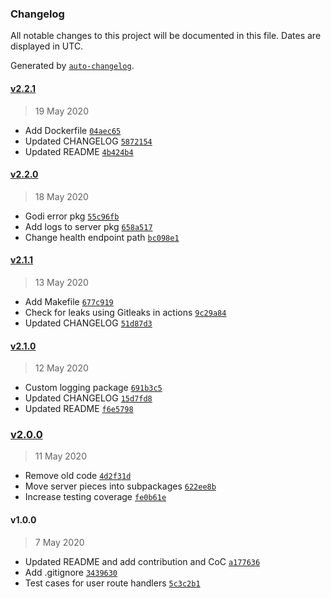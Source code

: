 ### Changelog

All notable changes to this project will be documented in this file. Dates are displayed in UTC.

Generated by [`auto-changelog`](https://github.com/CookPete/auto-changelog).

#### [v2.2.1](https://github.com/riyadhalnur/godi/compare/v2.2.0...v2.2.1)

> 19 May 2020

- Add Dockerfile [`04aec65`](https://github.com/riyadhalnur/godi/commit/04aec658aed4f257231071c6ea5f02276356c54b)
- Updated CHANGELOG [`5872154`](https://github.com/riyadhalnur/godi/commit/58721541417fac1debd8bc6bc9a983b7aaf3d87a)
- Updated README [`4b424b4`](https://github.com/riyadhalnur/godi/commit/4b424b423880c490b05da310e76d22f99d22928b)

#### [v2.2.0](https://github.com/riyadhalnur/godi/compare/v2.1.1...v2.2.0)

> 18 May 2020

- Godi error pkg [`55c96fb`](https://github.com/riyadhalnur/godi/commit/55c96fb722d0032ed57148ed9c0e8eaee4e6c18a)
- Add logs to server pkg [`658a517`](https://github.com/riyadhalnur/godi/commit/658a517accb29f5b20e9da95a0693817f1bd4df1)
- Change health endpoint path [`bc098e1`](https://github.com/riyadhalnur/godi/commit/bc098e1b190e49745fc5b13aaf221a649b188cb7)

#### [v2.1.1](https://github.com/riyadhalnur/godi/compare/v2.1.0...v2.1.1)

> 13 May 2020

- Add Makefile [`677c919`](https://github.com/riyadhalnur/godi/commit/677c9197283579f24665560dac304dfc613c972d)
- Check for leaks using Gitleaks in actions [`9c29a84`](https://github.com/riyadhalnur/godi/commit/9c29a84775ac63f5a5defbcd890b1dfe435bbbf1)
- Updated CHANGELOG [`51d87d3`](https://github.com/riyadhalnur/godi/commit/51d87d3904a47635edff0d69014a3ab30a88b48f)

#### [v2.1.0](https://github.com/riyadhalnur/godi/compare/v2.0.0...v2.1.0)

> 12 May 2020

- Custom logging package [`691b3c5`](https://github.com/riyadhalnur/godi/commit/691b3c5cc61bd3199f707d971b66bf544c379bf9)
- Updated CHANGELOG [`15d7fd8`](https://github.com/riyadhalnur/godi/commit/15d7fd84c5072697b282134ca086e974461d834c)
- Updated README [`f6e5798`](https://github.com/riyadhalnur/godi/commit/f6e5798beb8753e8596df2e2f2f2c06c9d31cdf7)

### [v2.0.0](https://github.com/riyadhalnur/godi/compare/v1.0.0...v2.0.0)

> 11 May 2020

- Remove old code [`4d2f31d`](https://github.com/riyadhalnur/godi/commit/4d2f31dd17f650fbca6b7e6b146f667b10276e2c)
- Move server pieces into subpackages [`622ee8b`](https://github.com/riyadhalnur/godi/commit/622ee8b1b6568af3a396978d416b8b13479a35d4)
- Increase testing coverage [`fe0b61e`](https://github.com/riyadhalnur/godi/commit/fe0b61eeb8e7fdfe169e6a1ee4575e732f467e9b)

#### v1.0.0

> 7 May 2020

- Updated README and add contribution and CoC [`a177636`](https://github.com/riyadhalnur/godi/commit/a177636109f084b882b220525c73c29af7cb76a6)
- Add .gitignore [`3439630`](https://github.com/riyadhalnur/godi/commit/34396308448ccfcfd0963c7dd94750bcbcb0b037)
- Test cases for user route handlers [`5c3c2b1`](https://github.com/riyadhalnur/godi/commit/5c3c2b1c7dbd4e8653143434e9e076f5166b32ef)
